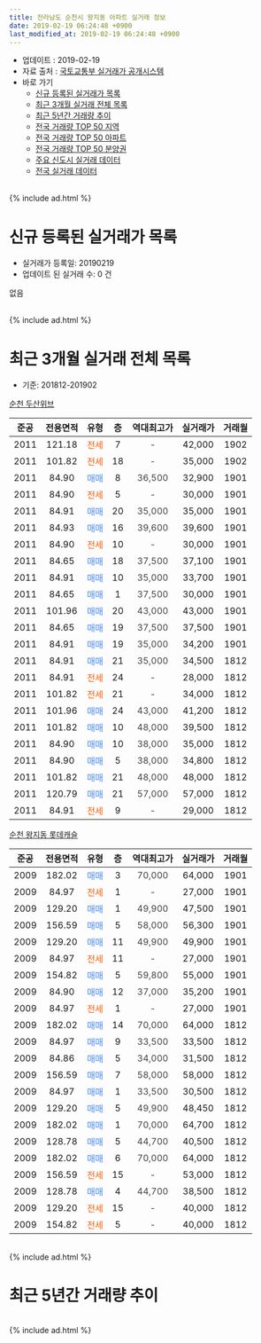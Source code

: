 ```yaml
---
title: 전라남도 순천시 왕지동 아파트 실거래 정보
date: 2019-02-19 06:24:48 +0900
last_modified_at: 2019-02-19 06:24:48 +0900
---
```


* 업데이트 : 2019-02-19
* 자료 출처 : [국토교통부 실거래가 공개시스템](http://rt.molit.go.kr)
* 바로 가기
    * [신규 등록된 실거래가 목록](#신규-등록된-실거래가-목록)
    * [최근 3개월 실거래 전체 목록](#최근-3개월-실거래-전체-목록)
    * [최근 5년간 거래량 추이](#최근-5년간-거래량-추이)
    * [전국 거래량 TOP 50 지역](https://ayogom.github.io/apt-trade-info/최근-3개월-전국에서-가장-거래가-많이-발생한-지역)
    * [전국 거래량 TOP 50 아파트](https://ayogom.github.io/apt-trade-info/최근-3개월-전국에서-가장-거래가-많이-발생한-아파트)
    * [전국 거래량 TOP 50 분양권](https://ayogom.github.io/apt-trade-info/최근-3개월-전국에서-가장-거래가-많이-발생한-분양권)
    * [주요 신도시 실거래 데이터](https://ayogom.github.io/apt-trade-info/주요-신도시)
    * [전국 실거래 데이터](https://ayogom.github.io/apt-trade-info/전국)
<br>
{% include ad.html %}
<br>

# 신규 등록된 실거래가 목록
* 실거래가 등록일: 20190219
* 업데이트 된 실거래 수: 0 건

없음

<br>
{% include ad.html %}
<br>

# 최근 3개월 실거래 전체 목록
* 기준: 201812-201902


[순천 두산위브](https://search.naver.com/search.naver?query=%EC%A0%84%EB%9D%BC%EB%82%A8%EB%8F%84+%EC%88%9C%EC%B2%9C%EC%8B%9C+%EC%99%95%EC%A7%80%EB%8F%99+%EC%88%9C%EC%B2%9C+%EB%91%90%EC%82%B0%EC%9C%84%EB%B8%8C)

|준공|전용면적|유형|층|역대최고가|실거래가|거래월|
|:---:|:---:|:---:|:---:|:---:|:---:|:---:|
|2011|121.18|<span style="color:#ff5a00">전세</span>|7|<span style="color:#444444">-</span>|42,000|1902|
|2011|101.82|<span style="color:#ff5a00">전세</span>|18|<span style="color:#444444">-</span>|35,000|1902|
|2011|84.90|<span style="color:#4285f3">매매</span>|8|<span style="color:#444444">36,500</span>|32,900|1901|
|2011|84.90|<span style="color:#ff5a00">전세</span>|5|<span style="color:#444444">-</span>|30,000|1901|
|2011|84.91|<span style="color:#4285f3">매매</span>|20|<span style="color:#444444">35,000</span>|35,000|1901|
|2011|84.93|<span style="color:#4285f3">매매</span>|16|<span style="color:#444444">39,600</span>|39,600|1901|
|2011|84.90|<span style="color:#ff5a00">전세</span>|10|<span style="color:#444444">-</span>|30,000|1901|
|2011|84.65|<span style="color:#4285f3">매매</span>|18|<span style="color:#444444">37,500</span>|37,100|1901|
|2011|84.91|<span style="color:#4285f3">매매</span>|10|<span style="color:#444444">35,000</span>|33,700|1901|
|2011|84.65|<span style="color:#4285f3">매매</span>|1|<span style="color:#444444">37,500</span>|30,000|1901|
|2011|101.96|<span style="color:#4285f3">매매</span>|20|<span style="color:#444444">43,000</span>|43,000|1901|
|2011|84.65|<span style="color:#4285f3">매매</span>|19|<span style="color:#444444">37,500</span>|37,500|1901|
|2011|84.91|<span style="color:#4285f3">매매</span>|19|<span style="color:#444444">35,000</span>|34,200|1901|
|2011|84.91|<span style="color:#4285f3">매매</span>|21|<span style="color:#444444">35,000</span>|34,500|1812|
|2011|84.91|<span style="color:#ff5a00">전세</span>|24|<span style="color:#444444">-</span>|28,000|1812|
|2011|101.82|<span style="color:#ff5a00">전세</span>|21|<span style="color:#444444">-</span>|34,000|1812|
|2011|101.96|<span style="color:#4285f3">매매</span>|24|<span style="color:#444444">43,000</span>|41,200|1812|
|2011|101.82|<span style="color:#4285f3">매매</span>|10|<span style="color:#444444">48,000</span>|39,500|1812|
|2011|84.90|<span style="color:#4285f3">매매</span>|10|<span style="color:#444444">38,000</span>|35,000|1812|
|2011|84.90|<span style="color:#4285f3">매매</span>|5|<span style="color:#444444">38,000</span>|34,800|1812|
|2011|101.82|<span style="color:#4285f3">매매</span>|21|<span style="color:#444444">48,000</span>|48,000|1812|
|2011|120.79|<span style="color:#4285f3">매매</span>|21|<span style="color:#444444">57,000</span>|57,000|1812|
|2011|84.91|<span style="color:#ff5a00">전세</span>|9|<span style="color:#444444">-</span>|29,000|1812|

[순천 왕지동 롯데캐슬](https://search.naver.com/search.naver?query=%EC%A0%84%EB%9D%BC%EB%82%A8%EB%8F%84+%EC%88%9C%EC%B2%9C%EC%8B%9C+%EC%99%95%EC%A7%80%EB%8F%99+%EC%88%9C%EC%B2%9C+%EC%99%95%EC%A7%80%EB%8F%99+%EB%A1%AF%EB%8D%B0%EC%BA%90%EC%8A%AC)

|준공|전용면적|유형|층|역대최고가|실거래가|거래월|
|:---:|:---:|:---:|:---:|:---:|:---:|:---:|
|2009|182.02|<span style="color:#4285f3">매매</span>|3|<span style="color:#444444">70,000</span>|64,000|1901|
|2009|84.97|<span style="color:#ff5a00">전세</span>|1|<span style="color:#444444">-</span>|27,000|1901|
|2009|129.20|<span style="color:#4285f3">매매</span>|1|<span style="color:#444444">49,900</span>|47,500|1901|
|2009|156.59|<span style="color:#4285f3">매매</span>|5|<span style="color:#444444">58,000</span>|56,300|1901|
|2009|129.20|<span style="color:#4285f3">매매</span>|11|<span style="color:#444444">49,900</span>|49,900|1901|
|2009|84.97|<span style="color:#ff5a00">전세</span>|11|<span style="color:#444444">-</span>|27,000|1901|
|2009|154.82|<span style="color:#4285f3">매매</span>|5|<span style="color:#444444">59,800</span>|55,000|1901|
|2009|84.90|<span style="color:#4285f3">매매</span>|12|<span style="color:#444444">37,000</span>|35,200|1901|
|2009|84.97|<span style="color:#ff5a00">전세</span>|1|<span style="color:#444444">-</span>|27,000|1901|
|2009|182.02|<span style="color:#4285f3">매매</span>|14|<span style="color:#444444">70,000</span>|64,000|1812|
|2009|84.97|<span style="color:#4285f3">매매</span>|9|<span style="color:#444444">33,500</span>|33,500|1812|
|2009|84.86|<span style="color:#4285f3">매매</span>|5|<span style="color:#444444">34,000</span>|31,500|1812|
|2009|156.59|<span style="color:#4285f3">매매</span>|7|<span style="color:#444444">58,000</span>|58,000|1812|
|2009|84.97|<span style="color:#4285f3">매매</span>|1|<span style="color:#444444">33,500</span>|30,500|1812|
|2009|129.20|<span style="color:#4285f3">매매</span>|5|<span style="color:#444444">49,900</span>|48,450|1812|
|2009|182.02|<span style="color:#4285f3">매매</span>|1|<span style="color:#444444">70,000</span>|64,700|1812|
|2009|128.78|<span style="color:#4285f3">매매</span>|5|<span style="color:#444444">44,700</span>|40,500|1812|
|2009|182.02|<span style="color:#4285f3">매매</span>|6|<span style="color:#444444">70,000</span>|64,000|1812|
|2009|156.59|<span style="color:#ff5a00">전세</span>|15|<span style="color:#444444">-</span>|53,000|1812|
|2009|128.78|<span style="color:#4285f3">매매</span>|4|<span style="color:#444444">44,700</span>|38,500|1812|
|2009|129.20|<span style="color:#ff5a00">전세</span>|15|<span style="color:#444444">-</span>|40,000|1812|
|2009|154.82|<span style="color:#ff5a00">전세</span>|5|<span style="color:#444444">-</span>|40,000|1812|


<br>
{% include ad.html %}
<br>

# 최근 5년간 거래량 추이


<div style="width:100%;">
    <canvas id="deal_progress" height="200"></canvas>
</div>

<script>
new Chart(document.getElementById("deal_progress"), {
    type: 'line',
    data: {
        labels: ['201402','201403','201404','201405','201406','201407','201408','201409','201410','201411','201412','201501','201502','201503','201504','201505','201506','201507','201508','201509','201510','201511','201512','201601','201602','201603','201604','201605','201606','201607','201608','201609','201610','201611','201612','201701','201702','201703','201704','201705','201706','201707','201708','201709','201710','201711','201712','201801','201802','201803','201804','201805','201806','201807','201808','201809','201810','201811','201812','201901','201902'],
        datasets: [{
            label: '매매',
            pointRadius: 1,
            data: [12, 16, 12, 12, 11, 9, 17, 21, 21, 17, 13, 22, 17, 21, 24, 24, 23, 29, 25, 41, 36, 37, 33, 26, 22, 38, 36, 38, 33, 37, 40, 24, 35, 23, 20, 11, 21, 25, 17, 18, 18, 19, 20, 20, 20, 15, 17, 19, 19, 17, 15, 11, 10, 8, 18, 16, 17, 9, 17, 15, 0],
            borderColor: "rgba(255, 201, 14, 1)",
            backgroundColor: "rgba(255, 201, 14, 0.5)",
            fill: false,
            lineTension: 0
        },{
            label: '전월세',
            pointRadius: 1,
            data: [6, 7, 9, 3, 4, 6, 1, 10, 11, 8, 10, 16, 18, 12, 4, 3, 5, 4, 2, 4, 5, 2, 6, 5, 4, 6, 4, 3, 7, 4, 5, 6, 6, 5, 6, 6, 8, 8, 2, 7, 3, 5, 3, 9, 7, 8, 5, 7, 8, 12, 5, 7, 3, 6, 6, 9, 4, 7, 6, 5, 2],
            borderColor: "rgba(0, 141, 185, 1)",
            backgroundColor: "rgba(0, 141, 185, 0.5)",
            fill: false,
            lineTension: 0
        }
        ]
    },
    options: {
        responsive: true,
        title: {
            display: false
        },
        tooltips: {
            mode: 'index',
            intersect: false
        },
        hover: {
            mode: 'nearest',
            intersect: true
        },
        scales: {
            xAxes: [{
                display: true,
                scaleLabel: {
                    display: true,
                    labelString: '년/월'
                }
            }],
            yAxes: [{
                display: true,
                ticks: {
                    suggestedMin: 0,
                },
                scaleLabel: {
                    display: true,
                    labelString: '실거래 수'
                }
            }]
        }
    }
});

</script>


<br>
{% include ad.html %}
<br>

